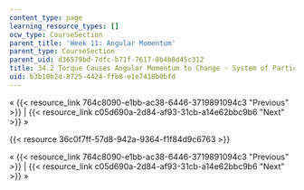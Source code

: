 ```yaml
---
content_type: page
learning_resource_types: []
ocw_type: CourseSection
parent_title: 'Week 11: Angular Momentum'
parent_type: CourseSection
parent_uid: d36579bd-7dfc-b71f-7617-8b4b8d45c312
title: 34.2 Torque Causes Angular Momentum to Change - System of Particles
uid: b3b10b2d-8725-4424-ffb8-e1e7418b0bfd
---
```


« {{< resource_link 764c8090-e1bb-ac38-6446-3719891094c3 "Previous" >}} | {{< resource_link c05d690a-2d84-af93-31cb-a14e62bbc9b6 "Next" >}} »

{{< resource 36c0f7ff-57d8-942a-9364-f1f84d9c6763 >}}

« {{< resource_link 764c8090-e1bb-ac38-6446-3719891094c3 "Previous" >}} | {{< resource_link c05d690a-2d84-af93-31cb-a14e62bbc9b6 "Next" >}} »